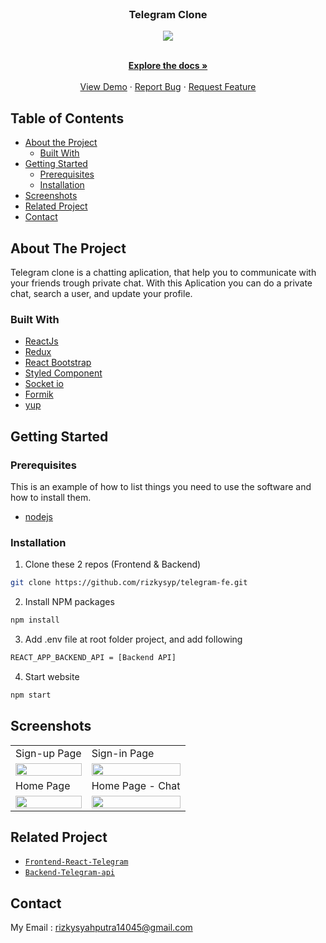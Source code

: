 <br />
<p align="center">

  <h3 align="center">Telegram Clone</h3>
  <p align="center">
  <image align="center" src='./screenshot/LOGO TELEGRAM.png' />
  </p>

  <p align="center">
    <br />
    <a href="https://github.com/rizkysyp/telegram-fe"><strong>Explore the docs »</strong></a>
    <br />
    <br />
    <a href="https://telechat.rizkyproject.my.id//">View Demo</a>
    ·
    <a href="https://github.com/rizkysyp/telegram-be/issues">Report Bug</a>
    ·
    <a href="https://github.com/rizkysyp/telegram-be/issues">Request Feature</a>
  </p>
</p>



<!-- TABLE OF CONTENTS -->
## Table of Contents

* [About the Project](#about-the-project)
  * [Built With](#built-with)
* [Getting Started](#getting-started)
  * [Prerequisites](#prerequisites)
  * [Installation](#installation)
* [Screenshots](#screenshots)
* [Related Project](#related-project-backend)
* [Contact](#contact)



<!-- ABOUT THE PROJECT -->
## About The Project


Telegram clone is a chatting aplication, that help you to communicate with your friends trough private chat.
With this Aplication you can do a private chat, search a user, and update your profile.

### Built With

* [ReactJs](https://reactjs.org/)
* [Redux](https://redux.js.org/)
* [React Bootstrap](https://react-bootstrap.github.io/)
* [Styled Component](https://styled-components.com/)
* [Socket io](https://socket.io/docs/v4/client-installation/)
* [Formik](https://formik.org/)
* [yup](https://www.npmjs.com/package/yup)

<!-- GETTING STARTED -->
## Getting Started

### Prerequisites

This is an example of how to list things you need to use the software and how to install them.

* [nodejs](https://nodejs.org/en/download/)

### Installation

1. Clone these 2 repos (Frontend & Backend)
```sh
git clone https://github.com/rizkysyp/telegram-fe.git
```
2. Install NPM packages
```sh
npm install
```
3. Add .env file at root folder project, and add following
```sh
REACT_APP_BACKEND_API = [Backend API]
```
4. Start website
```sh
npm start
```



<!-- ROADMAP -->
## Screenshots

<p align='center'>
   <table>
    <tr>
    <td>Sign-up Page</td>
    <td>Sign-in Page</td>
  </tr>
  <tr>
    <td><image src='./screenshot/Login.jpeg' width=100%></td>
    <td><image src='./screenshot/Register.jpeg' width=100%/></td>
  </tr>
     <tr>
    <td>Home Page</td>
    <td>Home Page - Chat</td>
  </tr>
  <tr>
    <td><image src='./screenshot/Home.jpeg' width=100%></td>
    <td><image src='./screenshot/Home-Chat.jpeg' width=100%/></td>
  </tr>
  </table>

     

## Related Project
* [`Frontend-React-Telegram`](https://github.com/rizkysyp/telegram-fe)
* [`Backend-Telegram-api`](https://github.com/rizkysyp/telegram-be)


<!-- CONTACT -->
## Contact

My Email : rizkysyahputra14045@gmail.com
